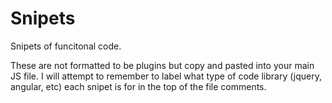 Snipets
=======

Snipets of funcitonal code.

These are not formatted to be plugins but copy and pasted into your main JS file.
I will attempt to remember to label what type of code library (jquery, angular, etc) each snipet is for in the top of the file comments.
